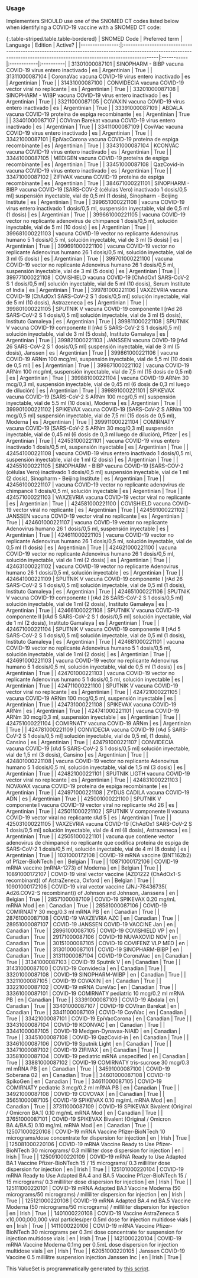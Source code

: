 ### Usage
    
Implementers SHOULD use one of the SNOMED CT codes listed below when identifying a COVID-19 vaccine with a SNOMED CT code:

{:.table-striped.table.table-bordered}
|     SNOMED Code | Preferred term                                                                                                                                                             | Language   | Edition     | Active?   |
|----------------:|:---------------------------------------------------------------------------------------------------------------------------------------------------------------------------|:-----------|:------------|:----------|
|  31301000087101 | SINOPHARM - BIBP vacuna COVID-19 virus entero inactivado                                                                                                                   | es         | Argentinian | True      |
|  31311000087104 | CoronaVac vacuna COVID-19 virus entero inactivado                                                                                                                          | es         | Argentinian | True      |
|  31431000087100 | CONVIDECIA vacuna COVID-19 vector viral no replicante                                                                                                                      | es         | Argentinian | True      |
|  33201000087108 | SINOPHARM - WIBP vacuna COVID-19 virus entero inactivado                                                                                                                   | es         | Argentinian | True      |
|  33211000087105 | COVAXIN vacuna COVID-19 virus entero inactivado                                                                                                                            | es         | Argentinian | True      |
|  33391000087109 | ABDALA vacuna COVID-19 proteína de espiga recombinante                                                                                                                     | es         | Argentinian | True      |
|  33401000087107 | COVIran Barekat vacuna COVID-19 virus entero inactivado                                                                                                                    | es         | Argentinian | True      |
|  33411000087109 | CoviVac vacuna COVID-19 virus entero inactivado                                                                                                                            | es         | Argentinian | True      |
|  33421000087101 | EpiVacCorona vacuna COVID-19 proteína de espiga recombinante                                                                                                               | es         | Argentinian | True      |
|  33431000087104 | KCONVAC vacuna COVID-19 virus entero inactivado                                                                                                                            | es         | Argentinian | True      |
|  33441000087105 | MEDIGEN vacuna COVID-19 proteína de espiga recombinante                                                                                                                    | es         | Argentinian | True      |
|  33451000087108 | QazCovid-in vacuna COVID-19 virus entero inactivado                                                                                                                        | es         | Argentinian | True      |
|  33471000087102 | ZIFIVAX vacuna COVID-19 proteína de espiga recombinante                                                                                                                    | es         | Argentinian | True      |
| 384671000221101 | SINOPHARM - BIBP vacuna COVID-19 [SARS-COV-2 (células Vero) inactivado 1 dosis/0,5 ml] suspensión inyectable, vial de 0,5 ml (1 dosis), Sinopharm - Beijing Institute      | es         | Argentinian | True      |
| 399651000221108 | vacuna COVID-19 virus entero inactivado 1 dosis/0,5 ml, suspensión inyectable, vial de 0,5 ml (1 dosis)                                                                    | es         | Argentinian | True      |
| 399661000221105 | vacuna COVID-19 vector no replicante adenovirus de chimpancé 1 dosis/0,5 ml, solución inyectable, vial de 5 ml (10 dosis)                                                  | es         | Argentinian | True      |
| 399681000221103 | vacuna COVID-19 vector no replicante Adenovirus humano 5 1 dosis/0,5 ml, solución inyectable, vial de 3 ml (5 dosis)                                                       | es         | Argentinian | True      |
| 399691000221100 | vacuna COVID-19 vector no replicante Adenovirus humano 26 1 dosis/0,5 ml, solución inyectable, vial de 3 ml (5 dosis)                                                      | es         | Argentinian | True      |
| 399701000221100 | vacuna COVID-19 vector no replicante Adenovirus humano 26 1 dosis/0,5 ml, suspensión inyectable, vial de 3 ml (5 dosis)                                                    | es         | Argentinian | True      |
| 399771000221108 | COVISHIELD vacuna COVID-19 [ChAdOx1 SARS-CoV-2 S 1 dosis/0,5 ml] solución inyectable, vial de 5 ml (10 dosis), Serum Institute of India                                    | es         | Argentinian | True      |
| 399781000221106 | VAXZEVRIA vacuna COVID-19 [ChAdOx1 SARS-CoV-2 S 1 dosis/0,5 ml] solución inyectable, vial de 5 ml (10 dosis), Astrazeneca                                                  | es         | Argentinian | True      |
| 399801000221105 | SPUTNIK V vacuna COVID-19 componente I [rAd 26 SARS-CoV-2 S 1 dosis/0,5 ml] solución inyectable, vial de 3 ml (5 dosis), Instituto Gamaleya                                | es         | Argentinian | True      |
| 399811000221108 | SPUTNIK V vacuna COVID-19 componente II [rAd 5 SARS-CoV-2 S 1 dosis/0,5 ml] solución inyectable, vial de 3 ml (5 dosis), Instituto Gamaleya                                | es         | Argentinian | True      |
| 399821000221103 | JANSSEN vacuna COVID-19 [rAd 26 SARS-CoV-2 S 1 dosis/0,5 ml] suspensión inyectable, vial de 3 ml (5 dosis), Janssen                                                        | es         | Argentinian | True      |
| 399861000221106 | vacuna COVID-19 ARNm 100 mcg/ml, suspensión inyectable, vial de 5,5 ml (10 dosis de 0,5 ml)                                                                                | es         | Argentinian | True      |
| 399871000221102 | vacuna COVID-19 ARNm 100 mcg/ml, suspensión inyectable, vial de 7,5 ml (15 dosis de 0,5 ml)                                                                                | es         | Argentinian | True      |
| 399881000221104 | vacuna COVID-19 ARNm 30 mcg/0,3 ml, suspensión inyectable, vial de 0,45 ml (6 dosis de 0,3 ml luego de dilución)                                                           | es         | Argentinian | True      |
| 399891000221101 | SPIKEVAX vacuna COVID-19 [SARS-CoV-2 S ARNm 100 mcg/0,5 ml] suspensión inyectable, vial de 5.5 ml (10 dosis), Moderna                                                      | es         | Argentinian | True      |
| 399901000221102 | SPIKEVAX vacuna COVID-19 [SARS-CoV-2 S ARNm 100 mcg/0,5 ml] suspensión inyectable, vial de 7,5 ml (15 dosis de 0,5 ml), Moderna                                            | es         | Argentinian | True      |
| 399911000221104 | COMIRNATY vacuna COVID-19 [SARS-CoV-2 S ARNm 30 mcg/0,3 ml] suspensión inyectable, vial de 0,45 ml (6 dosis de 0,3 ml luego de dilución), Pfizer                           | es         | Argentinian | True      |
| 424531000221101 | vacuna COVID-19 virus entero inactivado 1 dosis/0,5 ml, suspensión inyectable                                                                                              | es         | Argentinian | True      |
| 424541000221108 | vacuna COVID-19 virus entero inactivado 1 dosis/0,5 ml, suspensión inyectable, vial de 1 ml (2 dosis)                                                                      | es         | Argentinian | True      |
| 424551000221105 | SINOPHARM - BIBP vacuna COVID-19 [SARS-COV-2 (células Vero) inactivado 1 dosis/0,5 ml] suspensión inyectable, vial de 1 ml (2 dosis), Sinopharm - Beijing Institute        | es         | Argentinian | True      |
| 424561000221107 | vacuna COVID-19 vector no replicante adenovirus de chimpancé 1 dosis/0,5 ml, solución inyectable                                                                           | es         | Argentinian | True      |
| 424571000221103 | VAXZEVRIA vacuna COVID-19 vector viral no replicante                                                                                                                       | es         | Argentinian | True      |
| 424581000221100 | COVISHIELD vacuna COVID-19 vector viral no replicante                                                                                                                      | es         | Argentinian | True      |
| 424591000221102 | JANSSEN vacuna COVID-19 vector viral no replicante                                                                                                                         | es         | Argentinian | True      |
| 424601000221107 | vacuna COVID-19 vector no replicante Adenovirus humano 26 1 dosis/0,5 ml, suspensión inyectable                                                                            | es         | Argentinian | True      |
| 424611000221105 | vacuna COVID-19 vector no replicante Adenovirus humano 26 1 dosis/0,5 ml, solución inyectable, vial de 0,5 ml (1 dosis)                                                    | es         | Argentinian | True      |
| 424621000221100 | vacuna COVID-19 vector no replicante Adenovirus humano 26 1 dosis/0,5 ml, solución inyectable, vial de 1 ml (2 dosis)                                                      | es         | Argentinian | True      |
| 424631000221102 | vacuna COVID-19 vector no replicante Adenovirus humano 26 1 dosis/0,5 ml, solución inyectable                                                                              | es         | Argentinian | True      |
| 424641000221109 | SPUTNIK V vacuna COVID-19 componente I [rAd 26 SARS-CoV-2 S 1 dosis/0,5 ml] solución inyectable, vial de 0,5 ml (1 dosis), Instituto Gamaleya                              | es         | Argentinian | True      |
| 424651000221106 | SPUTNIK V vacuna COVID-19 componente I [rAd 26 SARS-CoV-2 S 1 dosis/0,5 ml] solución inyectable, vial de 1 ml (2 dosis), Instituto Gamaleya                                | es         | Argentinian | True      |
| 424661000221108 | SPUTNIK V vacuna COVID-19 componente II [rAd 5 SARS-CoV-2 S 1 dosis/0,5 ml] solución inyectable, vial de 1 ml (2 dosis), Instituto Gamaleya                                | es         | Argentinian | True      |
| 424671000221104 | SPUTNIK V vacuna COVID-19 componente II [rAd 5 SARS-CoV-2 S 1 dosis/0,5 ml] solución inyectable, vial de 0,5 ml (1 dosis), Instituto Gamaleya                              | es         | Argentinian | True      |
| 424681000221101 | vacuna COVID-19 vector no replicante Adenovirus humano 5 1 dosis/0,5 ml, solución inyectable, vial de 1 ml (2 dosis)                                                       | es         | Argentinian | True      |
| 424691000221103 | vacuna COVID-19 vector no replicante Adenovirus humano 5 1 dosis/0,5 ml, solución inyectable, vial de 0,5 ml (1 dosis)                                                     | es         | Argentinian | True      |
| 424701000221103 | vacuna COVID-19 vector no replicante Adenovirus humano 5 1 dosis/0,5 ml, solución inyectable                                                                               | es         | Argentinian | True      |
| 424711000221100 | SPUTNIK V vacuna COVID-19 vector viral no replicante                                                                                                                       | es         | Argentinian | True      |
| 424721000221105 | vacuna COVID-19 ARNm 100 mcg/0,5 ml, suspensión inyectable                                                                                                                 | es         | Argentinian | True      |
| 424731000221108 | SPIKEVAX vacuna COVID-19 ARNm                                                                                                                                              | es         | Argentinian | True      |
| 424741000221101 | vacuna COVID-19 ARNm 30 mcg/0,3 ml, suspensión inyectable                                                                                                                  | es         | Argentinian | True      |
| 424751000221104 | COMIRNATY vacuna COVID-19 ARNm                                                                                                                                             | es         | Argentinian | True      |
| 424781000221109 | CONVIDECIA vacuna COVID-19 [rAd 5 SARS-CoV-2 S 1 dosis/0,5 ml] solución inyectable, vial de 0,5 ml, (1 dosis), Cansino                                                     | es         | Argentinian | True      |
| 424791000221107 | CONVIDECIA vacuna COVID-19 [rAd 5 SARS-CoV-2 S 1 dosis/0,5 ml] solución inyectable, vial de 1,5 ml (3 dosis), Cansino                                                      | es         | Argentinian | True      |
| 424801000221108 | vacuna COVID-19 vector no replicante Adenovirus humano 5 1 dosis/0,5 ml, solución inyectable, vial de 1,5 ml (3 dosis)                                                     | es         | Argentinian | True      |
| 424821000221101 | SPUTNIK LIGTH vacuna COVID-19 vector viral no replicante                                                                                                                   | es         | Argentinian | True      |
| 424831000221103 | NOVAVAX vacuna COVID-19 proteína de espiga recombinante                                                                                                                    | es         | Argentinian | True      |
| 424971000221108 | ZYDUS CADILA vacuna COVID-19 ADN                                                                                                                                           | es         | Argentinian | True      |
| 425001000221100 | SPUTNIK V componente I vacuna COVID-19 vector viral no replicante rAd 26                                                                                                   | es         | Argentinian | True      |
| 425011000221102 | SPUTNIK V componente II vacuna COVID-19 vector viral no replicante rAd 5                                                                                                   | es         | Argentinian | True      |
| 425031000221105 | VAXZEVRIA vacuna COVID-19 [ChAdOx1 SARS-CoV-2 S 1 dosis/0,5 ml] solución inyectable, vial de 4 ml (8 dosis), Astrazeneca                                                   | es         | Argentinian | True      |
| 425051000221101 | vacuna que contiene vector adenovirus de chimpancé no replicante que codifica proteína de espiga de SARS-CoV-2 1 dosis/0,5 ml, solución inyectable, vial de 4 ml (8 dosis) | es         | Argentinian | True      |
|   1031000172108 | COVID-19 mRNA vaccine (BNT162b2) of Pfizer-BioNTech                                                                                                                        | en         | Belgian     | True      |
|  10871000172106 | COVID-19 mRNA vaccine (mRNA-1273) of Moderna                                                                                                                               | en         | Belgian     | True      |
|  10891000172107 | COVID-19 viral vector vaccine (AZD1222 (ChAdOx1-S recombinant)) of AstraZeneca, Oxford                                                                                     | en         | Belgian     | True      |
|  10901000172106 | COVID-19 viral vector vaccine (JNJ-78436735( Ad26.COV2-S recombinant)) of Johnson and Johnson, Janssens                                                                    | en         | Belgian     | True      |
|  28571000087109 | COVID-19 SPIKEVAX 0.20 mg/mL mRNA Mod                                                                                                                                      | en         | Canadian    | True      |
|  28581000087106 | COVID-19 COMIRNATY 30 mcg/0.3 ml mRNA PB                                                                                                                                   | en         | Canadian    | True      |
|  28761000087108 | COVID-19 VAXZEVRIA AZC                                                                                                                                                     | en         | Canadian    | True      |
|  28951000087107 | COVID-19 JANSSEN COVID-19 VACCINE Jan                                                                                                                                      | en         | Canadian    | True      |
|  28961000087105 | COVID-19 COVISHIELD VP                                                                                                                                                     | en         | Canadian    | True      |
|  29171000087106 | COVID-19 NUVAXOVID NOV                                                                                                                                                     | en         | Canadian    | True      |
|  30151000087105 | COVID-19 COVIFENZ VLP MED                                                                                                                                                  | en         | Canadian    | True      |
|  31301000087101 | COVID-19 SINOPHARM-BIBP                                                                                                                                                    | en         | Canadian    | True      |
|  31311000087104 | COVID-19 CoronaVac                                                                                                                                                         | en         | Canadian    | True      |
|  31341000087103 | COVID-19 Sputnik V                                                                                                                                                         | en         | Canadian    | True      |
|  31431000087100 | COVID-19 Convidecia                                                                                                                                                        | en         | Canadian    | True      |
|  33201000087108 | COVID-19 SINOPHARM-WIBP                                                                                                                                                    | en         | Canadian    | True      |
|  33211000087105 | COVID-19 COVAXIN                                                                                                                                                           | en         | Canadian    | True      |
|  33221000087102 | COVID-19 mRNA CureVac                                                                                                                                                      | en         | Canadian    | True      |
|  33361000087101 | COVID-19 COMIRNATY pediatric 10 mcg/0.2 ml mRNA PB                                                                                                                         | en         | Canadian    | True      |
|  33391000087109 | COVID-19 Abdala                                                                                                                                                            | en         | Canadian    | True      |
|  33401000087107 | COVID-19 COVIran Barekat                                                                                                                                                   | en         | Canadian    | True      |
|  33411000087109 | COVID-19 CoviVac                                                                                                                                                           | en         | Canadian    | True      |
|  33421000087101 | COVID-19 EpiVacCorona                                                                                                                                                      | en         | Canadian    | True      |
|  33431000087104 | COVID-19 KCONVAC                                                                                                                                                           | en         | Canadian    | True      |
|  33441000087105 | COVID-19 Medgen-Dynavax-NIAID                                                                                                                                              | en         | Canadian    | True      |
|  33451000087108 | COVID-19 QazCovid-in                                                                                                                                                       | en         | Canadian    | True      |
|  33461000087106 | COVID-19 Sputnik Light                                                                                                                                                     | en         | Canadian    | True      |
|  33471000087102 | COVID-19 ZIFIVAX                                                                                                                                                           | en         | Canadian    | True      |
|  33581000087104 | COVID-19 pediatric mRNA unspecified                                                                                                                                        | en         | Canadian    | True      |
|  33881000087102 | COVID-19 COMIRNATY tris-sucrose 30 mcg/0.3 ml mRNA PB                                                                                                                      | en         | Canadian    | True      |
|  34591000087100 | COVID-19 Soberana 02                                                                                                                                                       | en         | Canadian    | True      |
|  34601000087108 | COVID-19 SpikoGen                                                                                                                                                          | en         | Canadian    | True      |
|  34611000087105 | COVID-19 COMIRNATY pediatric 3 mcg/0.2 ml mRNA PB                                                                                                                          | en         | Canadian    | True      |
|  34921000087108 | COVID-19 COVOVAX                                                                                                                                                           | en         | Canadian    | True      |
|  35651000087105 | COVID-19 SPIKEVAX 0.10 mg/mL mRNA Mod                                                                                                                                      | en         | Canadian    | True      |
|  37311000087109 | COVID-19 SPIKEVAX Bivalent (Original / Omicron BA.1) 0.10 mg/mL mRNA Mod                                                                                                   | en         | Canadian    | True      |
|  37651000087101 | COVID-19 SPIKEVAX Bivalent (Original / Omicron BA.4/BA.5) 0.10 mg/mL mRNA Mod                                                                                              | en         | Canadian    | True      |
| 125071000220108 | COVID-19 mRNA Vaccine Pfizer-BioNTech 10 micrograms/dose concentrate for dispersion for injection                                                                          | en         | Irish       | True      |
| 125081000220106 | COVID-19 mRNA Vaccine Ready to Use Pfizer-BioNTech 30 micrograms/ 0.3 milliliter dose dispersion for injection                                                             | en         | Irish       | True      |
| 125091000220109 | COVID-19 mRNA Ready to Use Adapted BA.1 Vaccine Pfizer-BioNTech 15 / 15 micrograms/ 0.3 milliliter dose dispersion for injection                                           | en         | Irish       | True      |
| 125101000220104 | COVID-19 mRNA Ready to Use Adapted BA.4 and BA.5 Vaccine Pfizer-BioNTech 15 / 15 micrograms/ 0.3 milliliter dose dispersion for injection                                  | en         | Irish       | True      |
| 125111000220101 | COVID-19 mRNA Adapted BA.1 Vaccine Moderna (50 micrograms/50 micrograms) / milliliter dispersion for injection                                                             | en         | Irish       | True      |
| 125121000220108 | COVID-19 mRNA Adapted BA.4 nd BA.5 Vaccine Moderna (50 micrograms/50 micrograms) / milliliter dispersion for injection                                                     | en         | Irish       | True      |
|   1401000220108 | COVID-19 Vaccine AstraZeneca 5 x10,000,000,000 viral particles/per 0.5ml dose for injection multidose vials                                                                | en         | Irish       | True      |
|   1411000220106 | COVID-19 mRNA Vaccine Pfizer-BioNTech 30 micrograms per 0.3ml dose concentrate for suspension for injection multidose vials                                                | en         | Irish       | True      |
|   1421000220104 | COVID-19 mRNA Vaccine Moderna 0.1mg per 0.5mL dose dispersion for injection multidose vials                                                                                | en         | Irish       | True      |
|  62051000220105 | Janssen COVID-19 Vaccine 0.5 millilitre suspension injection Janssen Inc                                                                                                   | en         | Irish       | True      |
    
This ValueSet is programmatically generated by [this script](https://github.com/dvci/shc-terminology/tree/main/script/snomed/snomed.py).
